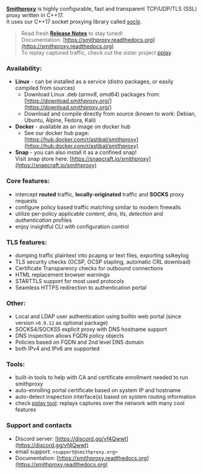 
[**Smithproxy**](https://www.smithproxy.org) is highly configurable, fast and transparent TCP/UDP/TLS (SSL) proxy
 written in C++17.  
It uses our C++17 socket proxying library called [*socle*](https://github.com/astibal/socle). 

> Read fresh [**Release Notes**](https://download.smithproxy.org/0.9/Release_Notes.md) to stay tuned!  
> Documentation: [https://smithproxy.readthedocs.org](https://smithproxy.readthedocs.org)  
> To replay captured traffic, check out the sister project [pplay](https://pypi.org/project/pplay/).


### Availability:
  * **Linux** - can be installed as a service (distro packages, or easily compiled from sources)  
    * Download Linux .deb (*armv8*, *amd64*) packages from: [https://download.smithproxy.org/](https://download.smithproxy.org/)  
    * Download and compile directly from source (known to work: Debian, Ubuntu, Alpine, Fedora, Kali)  
  * **Docker** - available as an image on docker hub  
    * See our docker hub page: [https://hub.docker.com/r/astibal/smithproxy](https://hub.docker.com/r/astibal/smithproxy)  
  * **Snap** - you can also install it as a confined snap!  
    Visit snap store here: [https://snapcraft.io/smithproxy](https://snapcraft.io/smithproxy)  

### Core features:
  * intercept **routed** traffic, **locally-originated** traffic and **SOCKS** proxy requests
  * configure policy based traffic matching similar to modern firewalls
  * utilize per-policy applicable *content*, *dns*, *tls*, *detection* and *authentication* profiles
  * enjoy insightful CLI with configuration control

### TLS features:
  * dumping traffic plaintext into pcapng or text files, exporting sslkeylog 
  * TLS security checks (OCSP, OCSP stapling, automatic CRL download)
  * Certificate Transparency checks for outbound connections
  * HTML replacement browser warnings
  * STARTTLS support for most used protocols
  * Seamless HTTPS redirection to authentication portal

### Other:
  * Local and LDAP user authentication using builtin web portal (since version `>0.9.12` as optional package)
  * SOCKS4/SOCKS5 explicit proxy with DNS hostname support
  * DNS inspection allows FQDN policy objects
  * Policies based on FQDN and 2nd level DNS domain
  * both IPv4 and IPv6 are supported

### Tools:
  * built-in tools to help with CA and certificate enrollment needed to run smithproxy
  * auto-enrolling portal certificate based on system IP and hostname
  * auto-detect inspection interface(s) based on system routing information
  * check [pplay tool](https://pypi.org/project/pplay/): replays captures
    over the network with many cool features  

### Support and contacts
  * Discord server: [https://discord.gg/vf4Qwwt](https://discord.gg/vf4Qwwt)  
  * email support: `<support@smithproxy.org>`  
  * Documentation: [https://smithproxy.readthedocs.org](https://smithproxy.readthedocs.org)  
